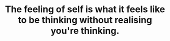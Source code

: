 ---
title: The feeling of self is what it feels like to be thinking without realising you're thinking.
tags: self mindfulness waking-up
star: true
freewillandself: true
order: 3
selfmaintain: true
selfmaintainorder: 5
nondualpractice: true
---